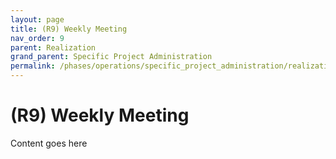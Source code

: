 ```yaml
---
layout: page
title: (R9) Weekly Meeting
nav_order: 9
parent: Realization
grand_parent: Specific Project Administration
permalink: /phases/operations/specific_project_administration/realization/r9/
---
```


# (R9) Weekly Meeting
Content goes here